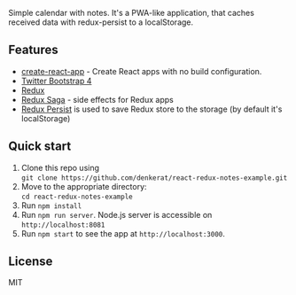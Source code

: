 Simple calendar with notes. It's a PWA-like application, that caches received data with redux-persist to a localStorage.

## Features

- [create-react-app](https://github.com/facebook/create-react-app) - Create React apps with no build configuration.
- [Twitter Bootstrap 4](http://getbootstrap.com/)
- [Redux](http://redux.js.org/)
- [Redux Saga](https://redux-saga.github.io/redux-saga/) - side effects for Redux apps 
- [Redux Persist](https://github.com/rt2zz/redux-persist/) is used to save Redux store to the storage (by default it's localStorage)

## Quick start

1. Clone this repo using<br />`git clone https://github.com/denkerat/react-redux-notes-example.git`
2. Move to the appropriate directory:<br />`cd react-redux-notes-example`<br />
3. Run `npm install` <br />
4. Run `npm run server`. Node.js server is accessible on `http://localhost:8081`
5. Run `npm start` to see the app at `http://localhost:3000`.

## License

MIT